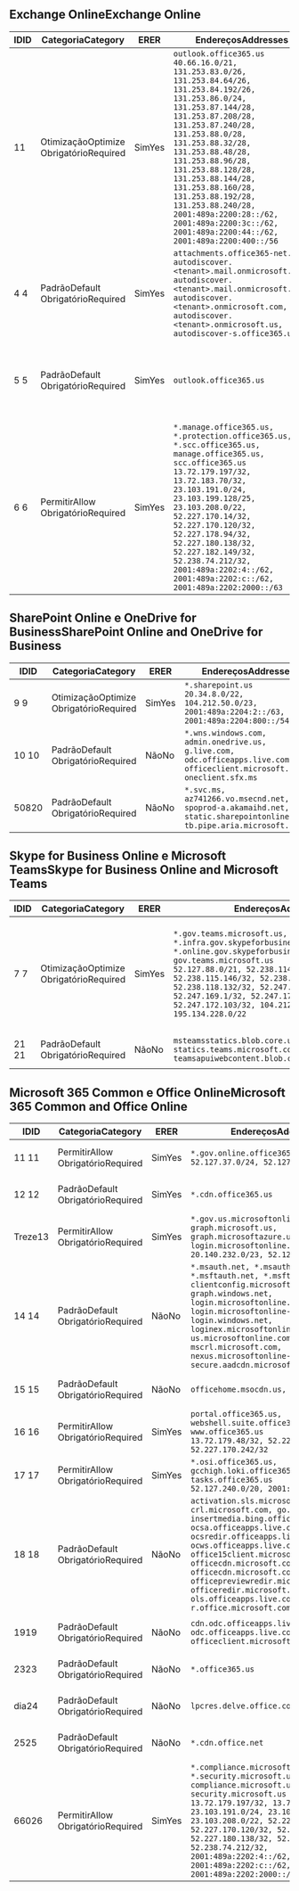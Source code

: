 <!--THIS FILE IS AUTOMATICALLY GENERATED. MANUAL CHANGES WILL BE OVERWRITTEN.-->
<!--Please contact the Office 365 Endpoints team with any questions.-->
<!--USGovGCCHigh endpoints version 2020062900-->
<!--File generated 2020-07-06 08:00:07.7279-->

## <a name="exchange-online"></a><span data-ttu-id="b2cec-101">Exchange Online</span><span class="sxs-lookup"><span data-stu-id="b2cec-101">Exchange Online</span></span>

<span data-ttu-id="b2cec-102">ID</span><span class="sxs-lookup"><span data-stu-id="b2cec-102">ID</span></span> | <span data-ttu-id="b2cec-103">Categoria</span><span class="sxs-lookup"><span data-stu-id="b2cec-103">Category</span></span> | <span data-ttu-id="b2cec-104">ER</span><span class="sxs-lookup"><span data-stu-id="b2cec-104">ER</span></span> | <span data-ttu-id="b2cec-105">Endereços</span><span class="sxs-lookup"><span data-stu-id="b2cec-105">Addresses</span></span> | <span data-ttu-id="b2cec-106">Portas</span><span class="sxs-lookup"><span data-stu-id="b2cec-106">Ports</span></span>
-- | -------------------- | --- | ------------------------------------------------------------------------------------------------------------------------------------------------------------------------------------------------------------------------------------------------------------------------------------------------------------------------------------------------------------------------------------------------------------------------------------------------ | -------------------------------
<span data-ttu-id="b2cec-107">1</span><span class="sxs-lookup"><span data-stu-id="b2cec-107">1</span></span> | <span data-ttu-id="b2cec-108">Otimização</span><span class="sxs-lookup"><span data-stu-id="b2cec-108">Optimize</span></span><BR><span data-ttu-id="b2cec-109">Obrigatório</span><span class="sxs-lookup"><span data-stu-id="b2cec-109">Required</span></span> | <span data-ttu-id="b2cec-110">Sim</span><span class="sxs-lookup"><span data-stu-id="b2cec-110">Yes</span></span> | `outlook.office365.us`<BR>`40.66.16.0/21, 131.253.83.0/26, 131.253.84.64/26, 131.253.84.192/26, 131.253.86.0/24, 131.253.87.144/28, 131.253.87.208/28, 131.253.87.240/28, 131.253.88.0/28, 131.253.88.32/28, 131.253.88.48/28, 131.253.88.96/28, 131.253.88.128/28, 131.253.88.144/28, 131.253.88.160/28, 131.253.88.192/28, 131.253.88.240/28, 2001:489a:2200:28::/62, 2001:489a:2200:3c::/62, 2001:489a:2200:44::/62, 2001:489a:2200:400::/56` | <span data-ttu-id="b2cec-111">**TCP:** 443, 80</span><span class="sxs-lookup"><span data-stu-id="b2cec-111">**TCP:** 443, 80</span></span>
<span data-ttu-id="b2cec-112">4 </span><span class="sxs-lookup"><span data-stu-id="b2cec-112">4</span></span> | <span data-ttu-id="b2cec-113">Padrão</span><span class="sxs-lookup"><span data-stu-id="b2cec-113">Default</span></span><BR><span data-ttu-id="b2cec-114">Obrigatório</span><span class="sxs-lookup"><span data-stu-id="b2cec-114">Required</span></span> | <span data-ttu-id="b2cec-115">Sim</span><span class="sxs-lookup"><span data-stu-id="b2cec-115">Yes</span></span> | `attachments.office365-net.us, autodiscover.<tenant>.mail.onmicrosoft.com, autodiscover.<tenant>.mail.onmicrosoft.us, autodiscover.<tenant>.onmicrosoft.com, autodiscover.<tenant>.onmicrosoft.us, autodiscover-s.office365.us` | <span data-ttu-id="b2cec-116">**TCP:** 443, 80</span><span class="sxs-lookup"><span data-stu-id="b2cec-116">**TCP:** 443, 80</span></span>
<span data-ttu-id="b2cec-117">5 </span><span class="sxs-lookup"><span data-stu-id="b2cec-117">5</span></span> | <span data-ttu-id="b2cec-118">Padrão</span><span class="sxs-lookup"><span data-stu-id="b2cec-118">Default</span></span><BR><span data-ttu-id="b2cec-119">Obrigatório</span><span class="sxs-lookup"><span data-stu-id="b2cec-119">Required</span></span> | <span data-ttu-id="b2cec-120">Sim</span><span class="sxs-lookup"><span data-stu-id="b2cec-120">Yes</span></span> | `outlook.office365.us` | <span data-ttu-id="b2cec-121">**TCP:** 143, 25, 587, 993, 995</span><span class="sxs-lookup"><span data-stu-id="b2cec-121">**TCP:** 143, 25, 587, 993, 995</span></span>
<span data-ttu-id="b2cec-122">6 </span><span class="sxs-lookup"><span data-stu-id="b2cec-122">6</span></span> | <span data-ttu-id="b2cec-123">Permitir</span><span class="sxs-lookup"><span data-stu-id="b2cec-123">Allow</span></span><BR><span data-ttu-id="b2cec-124">Obrigatório</span><span class="sxs-lookup"><span data-stu-id="b2cec-124">Required</span></span> | <span data-ttu-id="b2cec-125">Sim</span><span class="sxs-lookup"><span data-stu-id="b2cec-125">Yes</span></span> | `*.manage.office365.us, *.protection.office365.us, *.scc.office365.us, manage.office365.us, scc.office365.us`<BR>`13.72.179.197/32, 13.72.183.70/32, 23.103.191.0/24, 23.103.199.128/25, 23.103.208.0/22, 52.227.170.14/32, 52.227.170.120/32, 52.227.178.94/32, 52.227.180.138/32, 52.227.182.149/32, 52.238.74.212/32, 2001:489a:2202:4::/62, 2001:489a:2202:c::/62, 2001:489a:2202:2000::/63` | <span data-ttu-id="b2cec-126">**TCP:** 25, 443</span><span class="sxs-lookup"><span data-stu-id="b2cec-126">**TCP:** 25, 443</span></span>

## <a name="sharepoint-online-and-onedrive-for-business"></a><span data-ttu-id="b2cec-127">SharePoint Online e OneDrive for Business</span><span class="sxs-lookup"><span data-stu-id="b2cec-127">SharePoint Online and OneDrive for Business</span></span>

<span data-ttu-id="b2cec-128">ID</span><span class="sxs-lookup"><span data-stu-id="b2cec-128">ID</span></span> | <span data-ttu-id="b2cec-129">Categoria</span><span class="sxs-lookup"><span data-stu-id="b2cec-129">Category</span></span> | <span data-ttu-id="b2cec-130">ER</span><span class="sxs-lookup"><span data-stu-id="b2cec-130">ER</span></span> | <span data-ttu-id="b2cec-131">Endereços</span><span class="sxs-lookup"><span data-stu-id="b2cec-131">Addresses</span></span> | <span data-ttu-id="b2cec-132">Portas</span><span class="sxs-lookup"><span data-stu-id="b2cec-132">Ports</span></span>
-- | -------------------- | --- | ------------------------------------------------------------------------------------------------------------------------- | ----------------
<span data-ttu-id="b2cec-133">9 </span><span class="sxs-lookup"><span data-stu-id="b2cec-133">9</span></span> | <span data-ttu-id="b2cec-134">Otimização</span><span class="sxs-lookup"><span data-stu-id="b2cec-134">Optimize</span></span><BR><span data-ttu-id="b2cec-135">Obrigatório</span><span class="sxs-lookup"><span data-stu-id="b2cec-135">Required</span></span> | <span data-ttu-id="b2cec-136">Sim</span><span class="sxs-lookup"><span data-stu-id="b2cec-136">Yes</span></span> | `*.sharepoint.us`<BR>`20.34.8.0/22, 104.212.50.0/23, 2001:489a:2204:2::/63, 2001:489a:2204:800::/54` | <span data-ttu-id="b2cec-137">**TCP:** 443, 80</span><span class="sxs-lookup"><span data-stu-id="b2cec-137">**TCP:** 443, 80</span></span>
<span data-ttu-id="b2cec-138">10 </span><span class="sxs-lookup"><span data-stu-id="b2cec-138">10</span></span> | <span data-ttu-id="b2cec-139">Padrão</span><span class="sxs-lookup"><span data-stu-id="b2cec-139">Default</span></span><BR><span data-ttu-id="b2cec-140">Obrigatório</span><span class="sxs-lookup"><span data-stu-id="b2cec-140">Required</span></span> | <span data-ttu-id="b2cec-141">Não</span><span class="sxs-lookup"><span data-stu-id="b2cec-141">No</span></span> | `*.wns.windows.com, admin.onedrive.us, g.live.com, odc.officeapps.live.com, officeclient.microsoft.com, oneclient.sfx.ms` | <span data-ttu-id="b2cec-142">**TCP:** 443, 80</span><span class="sxs-lookup"><span data-stu-id="b2cec-142">**TCP:** 443, 80</span></span>
<span data-ttu-id="b2cec-143">508</span><span class="sxs-lookup"><span data-stu-id="b2cec-143">20</span></span> | <span data-ttu-id="b2cec-144">Padrão</span><span class="sxs-lookup"><span data-stu-id="b2cec-144">Default</span></span><BR><span data-ttu-id="b2cec-145">Obrigatório</span><span class="sxs-lookup"><span data-stu-id="b2cec-145">Required</span></span> | <span data-ttu-id="b2cec-146">Não</span><span class="sxs-lookup"><span data-stu-id="b2cec-146">No</span></span> | `*.svc.ms, az741266.vo.msecnd.net, spoprod-a.akamaihd.net, static.sharepointonline.com, tb.pipe.aria.microsoft.com` | <span data-ttu-id="b2cec-147">**TCP:** 443, 80</span><span class="sxs-lookup"><span data-stu-id="b2cec-147">**TCP:** 443, 80</span></span>

## <a name="skype-for-business-online-and-microsoft-teams"></a><span data-ttu-id="b2cec-148">Skype for Business Online e Microsoft Teams</span><span class="sxs-lookup"><span data-stu-id="b2cec-148">Skype for Business Online and Microsoft Teams</span></span>

<span data-ttu-id="b2cec-149">ID</span><span class="sxs-lookup"><span data-stu-id="b2cec-149">ID</span></span> | <span data-ttu-id="b2cec-150">Categoria</span><span class="sxs-lookup"><span data-stu-id="b2cec-150">Category</span></span> | <span data-ttu-id="b2cec-151">ER</span><span class="sxs-lookup"><span data-stu-id="b2cec-151">ER</span></span> | <span data-ttu-id="b2cec-152">Endereços</span><span class="sxs-lookup"><span data-stu-id="b2cec-152">Addresses</span></span> | <span data-ttu-id="b2cec-153">Portas</span><span class="sxs-lookup"><span data-stu-id="b2cec-153">Ports</span></span>
-- | -------------------- | --- | --------------------------------------------------------------------------------------------------------------------------------------------------------------------------------------------------------------------------------------------------------------------------------------------------------------------------------- | ---------------------------------------------------
<span data-ttu-id="b2cec-154">7 </span><span class="sxs-lookup"><span data-stu-id="b2cec-154">7</span></span> | <span data-ttu-id="b2cec-155">Otimização</span><span class="sxs-lookup"><span data-stu-id="b2cec-155">Optimize</span></span><BR><span data-ttu-id="b2cec-156">Obrigatório</span><span class="sxs-lookup"><span data-stu-id="b2cec-156">Required</span></span> | <span data-ttu-id="b2cec-157">Sim</span><span class="sxs-lookup"><span data-stu-id="b2cec-157">Yes</span></span> | `*.gov.teams.microsoft.us, *.infra.gov.skypeforbusiness.us, *.online.gov.skypeforbusiness.us, gov.teams.microsoft.us`<BR>`52.127.88.0/21, 52.238.114.160/32, 52.238.115.146/32, 52.238.117.171/32, 52.238.118.132/32, 52.247.167.192/32, 52.247.169.1/32, 52.247.172.50/32, 52.247.172.103/32, 104.212.44.0/22, 195.134.228.0/22` | <span data-ttu-id="b2cec-158">**TCP:** 443, 80</span><span class="sxs-lookup"><span data-stu-id="b2cec-158">**TCP:** 443, 80</span></span><BR><span data-ttu-id="b2cec-159">**UDP:** 3478, 3479, 3480, 3481</span><span class="sxs-lookup"><span data-stu-id="b2cec-159">**UDP:** 3478, 3479, 3480, 3481</span></span>
<span data-ttu-id="b2cec-160"> 21 </span><span class="sxs-lookup"><span data-stu-id="b2cec-160">21</span></span> | <span data-ttu-id="b2cec-161">Padrão</span><span class="sxs-lookup"><span data-stu-id="b2cec-161">Default</span></span><BR><span data-ttu-id="b2cec-162">Obrigatório</span><span class="sxs-lookup"><span data-stu-id="b2cec-162">Required</span></span> | <span data-ttu-id="b2cec-163">Não</span><span class="sxs-lookup"><span data-stu-id="b2cec-163">No</span></span> | `msteamsstatics.blob.core.usgovcloudapi.net, statics.teams.microsoft.com, teamsapuiwebcontent.blob.core.usgovcloudapi.net` | <span data-ttu-id="b2cec-164">**TCP:** 443</span><span class="sxs-lookup"><span data-stu-id="b2cec-164">**TCP:** 443</span></span>

## <a name="microsoft-365-common-and-office-online"></a><span data-ttu-id="b2cec-165">Microsoft 365 Common e Office Online</span><span class="sxs-lookup"><span data-stu-id="b2cec-165">Microsoft 365 Common and Office Online</span></span>

<span data-ttu-id="b2cec-166">ID</span><span class="sxs-lookup"><span data-stu-id="b2cec-166">ID</span></span> | <span data-ttu-id="b2cec-167">Categoria</span><span class="sxs-lookup"><span data-stu-id="b2cec-167">Category</span></span> | <span data-ttu-id="b2cec-168">ER</span><span class="sxs-lookup"><span data-stu-id="b2cec-168">ER</span></span> | <span data-ttu-id="b2cec-169">Endereços</span><span class="sxs-lookup"><span data-stu-id="b2cec-169">Addresses</span></span> | <span data-ttu-id="b2cec-170">Portas</span><span class="sxs-lookup"><span data-stu-id="b2cec-170">Ports</span></span>
-- | ------------------- | --- | ---------------------------------------------------------------------------------------------------------------------------------------------------------------------------------------------------------------------------------------------------------------------------------------------------------------------------------------------------------------------------------------------- | ----------------
<span data-ttu-id="b2cec-171">11 </span><span class="sxs-lookup"><span data-stu-id="b2cec-171">11</span></span> | <span data-ttu-id="b2cec-172">Permitir</span><span class="sxs-lookup"><span data-stu-id="b2cec-172">Allow</span></span><BR><span data-ttu-id="b2cec-173">Obrigatório</span><span class="sxs-lookup"><span data-stu-id="b2cec-173">Required</span></span> | <span data-ttu-id="b2cec-174">Sim</span><span class="sxs-lookup"><span data-stu-id="b2cec-174">Yes</span></span> | `*.gov.online.office365.us`<BR>`52.127.37.0/24, 52.127.82.0/23` | <span data-ttu-id="b2cec-175">**TCP:** 443</span><span class="sxs-lookup"><span data-stu-id="b2cec-175">**TCP:** 443</span></span>
<span data-ttu-id="b2cec-176">12 </span><span class="sxs-lookup"><span data-stu-id="b2cec-176">12</span></span> | <span data-ttu-id="b2cec-177">Padrão</span><span class="sxs-lookup"><span data-stu-id="b2cec-177">Default</span></span><BR><span data-ttu-id="b2cec-178">Obrigatório</span><span class="sxs-lookup"><span data-stu-id="b2cec-178">Required</span></span> | <span data-ttu-id="b2cec-179">Sim</span><span class="sxs-lookup"><span data-stu-id="b2cec-179">Yes</span></span> | `*.cdn.office365.us` | <span data-ttu-id="b2cec-180">**TCP:** 443</span><span class="sxs-lookup"><span data-stu-id="b2cec-180">**TCP:** 443</span></span>
<span data-ttu-id="b2cec-181">Treze</span><span class="sxs-lookup"><span data-stu-id="b2cec-181">13</span></span> | <span data-ttu-id="b2cec-182">Permitir</span><span class="sxs-lookup"><span data-stu-id="b2cec-182">Allow</span></span><BR><span data-ttu-id="b2cec-183">Obrigatório</span><span class="sxs-lookup"><span data-stu-id="b2cec-183">Required</span></span> | <span data-ttu-id="b2cec-184">Sim</span><span class="sxs-lookup"><span data-stu-id="b2cec-184">Yes</span></span> | `*.gov.us.microsoftonline.com, graph.microsoft.us, graph.microsoftazure.us, login.microsoftonline.us`<BR>`20.140.232.0/23, 52.126.194.0/23` | <span data-ttu-id="b2cec-185">**TCP:** 443</span><span class="sxs-lookup"><span data-stu-id="b2cec-185">**TCP:** 443</span></span>
<span data-ttu-id="b2cec-186">14 </span><span class="sxs-lookup"><span data-stu-id="b2cec-186">14</span></span> | <span data-ttu-id="b2cec-187">Padrão</span><span class="sxs-lookup"><span data-stu-id="b2cec-187">Default</span></span><BR><span data-ttu-id="b2cec-188">Obrigatório</span><span class="sxs-lookup"><span data-stu-id="b2cec-188">Required</span></span> | <span data-ttu-id="b2cec-189">Não</span><span class="sxs-lookup"><span data-stu-id="b2cec-189">No</span></span> | `*.msauth.net, *.msauthimages.us, *.msftauth.net, *.msftauthimages.us, clientconfig.microsoftonline-p.net, graph.windows.net, login.microsoftonline.com, login.microsoftonline-p.com, login.windows.net, loginex.microsoftonline.com, login-us.microsoftonline.com, mscrl.microsoft.com, nexus.microsoftonline-p.com, secure.aadcdn.microsoftonline-p.com` | <span data-ttu-id="b2cec-190">**TCP:** 443</span><span class="sxs-lookup"><span data-stu-id="b2cec-190">**TCP:** 443</span></span>
<span data-ttu-id="b2cec-191">15 </span><span class="sxs-lookup"><span data-stu-id="b2cec-191">15</span></span> | <span data-ttu-id="b2cec-192">Padrão</span><span class="sxs-lookup"><span data-stu-id="b2cec-192">Default</span></span><BR><span data-ttu-id="b2cec-193">Obrigatório</span><span class="sxs-lookup"><span data-stu-id="b2cec-193">Required</span></span> | <span data-ttu-id="b2cec-194">Não</span><span class="sxs-lookup"><span data-stu-id="b2cec-194">No</span></span> | `officehome.msocdn.us, prod.msocdn.us` | <span data-ttu-id="b2cec-195">**TCP:** 443, 80</span><span class="sxs-lookup"><span data-stu-id="b2cec-195">**TCP:** 443, 80</span></span>
<span data-ttu-id="b2cec-196">16 </span><span class="sxs-lookup"><span data-stu-id="b2cec-196">16</span></span> | <span data-ttu-id="b2cec-197">Permitir</span><span class="sxs-lookup"><span data-stu-id="b2cec-197">Allow</span></span><BR><span data-ttu-id="b2cec-198">Obrigatório</span><span class="sxs-lookup"><span data-stu-id="b2cec-198">Required</span></span> | <span data-ttu-id="b2cec-199">Sim</span><span class="sxs-lookup"><span data-stu-id="b2cec-199">Yes</span></span> | `portal.office365.us, webshell.suite.office365.us, www.office365.us`<BR>`13.72.179.48/32, 52.227.167.206/32, 52.227.170.242/32` | <span data-ttu-id="b2cec-200">**TCP:** 443, 80</span><span class="sxs-lookup"><span data-stu-id="b2cec-200">**TCP:** 443, 80</span></span>
<span data-ttu-id="b2cec-201">17 </span><span class="sxs-lookup"><span data-stu-id="b2cec-201">17</span></span> | <span data-ttu-id="b2cec-202">Permitir</span><span class="sxs-lookup"><span data-stu-id="b2cec-202">Allow</span></span><BR><span data-ttu-id="b2cec-203">Obrigatório</span><span class="sxs-lookup"><span data-stu-id="b2cec-203">Required</span></span> | <span data-ttu-id="b2cec-204">Sim</span><span class="sxs-lookup"><span data-stu-id="b2cec-204">Yes</span></span> | `*.osi.office365.us, gcchigh.loki.office365.us, tasks.office365.us`<BR>`52.127.240.0/20, 2001:489a:2206::/48` | <span data-ttu-id="b2cec-205">**TCP:** 443</span><span class="sxs-lookup"><span data-stu-id="b2cec-205">**TCP:** 443</span></span>
<span data-ttu-id="b2cec-206">18 </span><span class="sxs-lookup"><span data-stu-id="b2cec-206">18</span></span> | <span data-ttu-id="b2cec-207">Padrão</span><span class="sxs-lookup"><span data-stu-id="b2cec-207">Default</span></span><BR><span data-ttu-id="b2cec-208">Obrigatório</span><span class="sxs-lookup"><span data-stu-id="b2cec-208">Required</span></span> | <span data-ttu-id="b2cec-209">Não</span><span class="sxs-lookup"><span data-stu-id="b2cec-209">No</span></span> | `activation.sls.microsoft.com, crl.microsoft.com, go.microsoft.com, insertmedia.bing.office.net, ocsa.officeapps.live.com, ocsredir.officeapps.live.com, ocws.officeapps.live.com, office15client.microsoft.com, officecdn.microsoft.com, officecdn.microsoft.com.edgesuite.net, officepreviewredir.microsoft.com, officeredir.microsoft.com, ols.officeapps.live.com, r.office.microsoft.com` | <span data-ttu-id="b2cec-210">**TCP:** 443, 80</span><span class="sxs-lookup"><span data-stu-id="b2cec-210">**TCP:** 443, 80</span></span>
<span data-ttu-id="b2cec-211">19</span><span class="sxs-lookup"><span data-stu-id="b2cec-211">19</span></span> | <span data-ttu-id="b2cec-212">Padrão</span><span class="sxs-lookup"><span data-stu-id="b2cec-212">Default</span></span><BR><span data-ttu-id="b2cec-213">Obrigatório</span><span class="sxs-lookup"><span data-stu-id="b2cec-213">Required</span></span> | <span data-ttu-id="b2cec-214">Não</span><span class="sxs-lookup"><span data-stu-id="b2cec-214">No</span></span> | `cdn.odc.officeapps.live.com, odc.officeapps.live.com, officeclient.microsoft.com` | <span data-ttu-id="b2cec-215">**TCP:** 443, 80</span><span class="sxs-lookup"><span data-stu-id="b2cec-215">**TCP:** 443, 80</span></span>
<span data-ttu-id="b2cec-216">23</span><span class="sxs-lookup"><span data-stu-id="b2cec-216">23</span></span> | <span data-ttu-id="b2cec-217">Padrão</span><span class="sxs-lookup"><span data-stu-id="b2cec-217">Default</span></span><BR><span data-ttu-id="b2cec-218">Obrigatório</span><span class="sxs-lookup"><span data-stu-id="b2cec-218">Required</span></span> | <span data-ttu-id="b2cec-219">Não</span><span class="sxs-lookup"><span data-stu-id="b2cec-219">No</span></span> | `*.office365.us` | <span data-ttu-id="b2cec-220">**TCP:** 443, 80</span><span class="sxs-lookup"><span data-stu-id="b2cec-220">**TCP:** 443, 80</span></span>
<span data-ttu-id="b2cec-221">dia</span><span class="sxs-lookup"><span data-stu-id="b2cec-221">24</span></span> | <span data-ttu-id="b2cec-222">Padrão</span><span class="sxs-lookup"><span data-stu-id="b2cec-222">Default</span></span><BR><span data-ttu-id="b2cec-223">Obrigatório</span><span class="sxs-lookup"><span data-stu-id="b2cec-223">Required</span></span> | <span data-ttu-id="b2cec-224">Não</span><span class="sxs-lookup"><span data-stu-id="b2cec-224">No</span></span> | `lpcres.delve.office.com` | <span data-ttu-id="b2cec-225">**TCP:** 443</span><span class="sxs-lookup"><span data-stu-id="b2cec-225">**TCP:** 443</span></span>
<span data-ttu-id="b2cec-226">25</span><span class="sxs-lookup"><span data-stu-id="b2cec-226">25</span></span> | <span data-ttu-id="b2cec-227">Padrão</span><span class="sxs-lookup"><span data-stu-id="b2cec-227">Default</span></span><BR><span data-ttu-id="b2cec-228">Obrigatório</span><span class="sxs-lookup"><span data-stu-id="b2cec-228">Required</span></span> | <span data-ttu-id="b2cec-229">Não</span><span class="sxs-lookup"><span data-stu-id="b2cec-229">No</span></span> | `*.cdn.office.net` | <span data-ttu-id="b2cec-230">**TCP:** 443</span><span class="sxs-lookup"><span data-stu-id="b2cec-230">**TCP:** 443</span></span>
<span data-ttu-id="b2cec-231">660</span><span class="sxs-lookup"><span data-stu-id="b2cec-231">26</span></span> | <span data-ttu-id="b2cec-232">Permitir</span><span class="sxs-lookup"><span data-stu-id="b2cec-232">Allow</span></span><BR><span data-ttu-id="b2cec-233">Obrigatório</span><span class="sxs-lookup"><span data-stu-id="b2cec-233">Required</span></span> | <span data-ttu-id="b2cec-234">Sim</span><span class="sxs-lookup"><span data-stu-id="b2cec-234">Yes</span></span> | `*.compliance.microsoft.us, *.security.microsoft.us, compliance.microsoft.us, security.microsoft.us`<BR>`13.72.179.197/32, 13.72.183.70/32, 23.103.191.0/24, 23.103.199.128/25, 23.103.208.0/22, 52.227.170.14/32, 52.227.170.120/32, 52.227.178.94/32, 52.227.180.138/32, 52.227.182.149/32, 52.238.74.212/32, 2001:489a:2202:4::/62, 2001:489a:2202:c::/62, 2001:489a:2202:2000::/63` | <span data-ttu-id="b2cec-235">**TCP:** 443, 80</span><span class="sxs-lookup"><span data-stu-id="b2cec-235">**TCP:** 443, 80</span></span>
